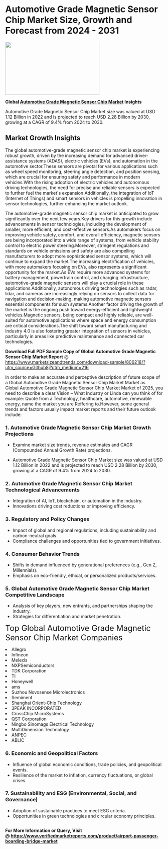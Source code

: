 <H1>Automotive Grade Magnetic Sensor Chip Market Size, Growth and Forecast from 2024 - 2031</H1><img class="aligncenter size-medium wp-image-584254" src="https://thirdeyenews.in/wp-content/uploads/2024/09/Global-Market-Research-300x168.jpeg" alt="" width="300" height="168" /><p><strong>Global&nbsp;<a href="https://www.marketsizeandtrends.com/download-sample/806218/?utm_source=Github8j?utm_medium=216">Automotive Grade Magnetic Sensor Chip Market</a> Insights</strong></p><p>Automotive Grade Magnetic Sensor Chip Market size was valued at USD 1.12 Billion in 2022 and is projected to reach USD 2.28 Billion by 2030, growing at a CAGR of 9.4% from 2024 to 2030.</p><p><h2>Market Growth Insights</h2> <p>The global automotive-grade magnetic sensor chip market is experiencing robust growth, driven by the increasing demand for advanced driver-assistance systems (ADAS), electric vehicles (EVs), and automation in the automotive sector.These sensors are pivotal for various applications such as wheel speed monitoring, steering angle detection, and position sensing, which are crucial for ensuring safety and performance in modern vehicles.With the rising adoption of electric vehicles and autonomous driving technologies, the need for precise and reliable sensors is expected to further fuel the market's expansion.Additionally, the integration of IoT (Internet of Things) and smart sensors in vehicles is propelling innovation in sensor technologies, further enhancing the market outlook. </p> <p>The automotive-grade magnetic sensor chip market is anticipated to grow significantly over the next few years.Key drivers for this growth include advancements in sensor technologies, including the development of smaller, more efficient, and cost-effective sensors.As automakers focus on improving vehicle safety, comfort, and overall efficiency, magnetic sensors are being incorporated into a wide range of systems, from vehicle stability control to electric power steering.Moreover, stringent regulations and standards on vehicle emissions and safety are also compelling manufacturers to adopt more sophisticated sensor systems, which will continue to expand the market.The increasing electrification of vehicles, with more automakers focusing on EVs, also represents a significant opportunity for the market.As EVs require more advanced systems for battery management, powertrain control, and charging infrastructure, automotive-grade magnetic sensors will play a crucial role in these applications.Additionally, autonomous driving technologies such as radar, lidar, and cameras are increasingly relying on sensors to collect data for navigation and decision-making, making automotive magnetic sensors essential components for such systems.Another factor driving the growth of the market is the ongoing push toward energy-efficient and lightweight vehicles.Magnetic sensors, being compact and highly reliable, are well-suited for automotive applications where space and energy consumption are critical considerations.The shift toward smart manufacturing and Industry 4.0 is also fostering greater integration of sensors in vehicles, particularly in areas like predictive maintenance and connected car technologies.</p><p><span class=""><strong>Download Full PDF Sample Copy of Global Automotive Grade Magnetic Sensor Chip Market Report</strong> @ <a href="https://www.marketsizeandtrends.com/download-sample/806218/?utm_source=Github8j?utm_medium=216" target="_blank">https://www.marketsizeandtrends.com/download-sample/806218/?utm_source=Github8j?utm_medium=216</a></span></p><p>In order to make an accurate and perceptive description of future scope of a Global&nbsp;Automotive Grade Magnetic Sensor Chip Market Market as Global&nbsp;Automotive Grade Magnetic Sensor Chip Market Market of 2025, you need to describe a clear Vision &ndash; What Industry or Linda can you think of for example: Quote from a Technology, healthcare, automotive, renewable energy, name the market you are Reffering to.However, some general trends and factors usually impact market reports and their future outlook include:</p><h3>1.&nbsp;<strong>Automotive Grade Magnetic Sensor Chip Market Growth Projections</strong></h3><ul><li>Examine market size trends, revenue estimates and CAGR (Compounded Annual Growth Rate) projections.</li><li><p>Automotive Grade Magnetic Sensor Chip Market size was valued at USD 1.12 Billion in 2022 and is projected to reach USD 2.28 Billion by 2030, growing at a CAGR of 9.4% from 2024 to 2030.</p></li></ul><h3>2.&nbsp;<strong>Automotive Grade Magnetic Sensor Chip Market Technological Advancements</strong></h3><ul><li>Integration of AI, IoT, blockchain, or automation in the industry.</li><li>Innovations driving cost reductions or improving efficiency.</li></ul><h3>3.&nbsp;<strong>Regulatory and Policy Changes</strong></h3><ul><li>Impact of global and regional regulations, including sustainability and carbon-neutral goals.</li><li>Compliance challenges and opportunities tied to government initiatives.</li></ul><h3>4.&nbsp;<strong>Consumer Behavior Trends</strong></h3><ul><li>Shifts in demand influenced by generational preferences (e.g., Gen Z, Millennials).</li><li>Emphasis on eco-friendly, ethical, or personalized products/services.</li></ul><h3>5.&nbsp;<strong>Global Automotive Grade Magnetic Sensor Chip Market Competitive Landscape</strong></h3><ul><li>Analysis of key players, new entrants, and partnerships shaping the industry.</li><li>Strategies for differentiation and market penetration.</li></ul><p data-pm-slice="1 1 []"><span style="color: inherit; font-family: inherit; font-size: 25px;">Top Global Automotive Grade Magnetic Sensor Chip Market Companies</span></p><div class="" data-test-id=""><p><li>Allegro</li><li> Infineon</li><li> Melexis</li><li> NXPSemiconductors</li><li> TDK Corporation</li><li> TI</li><li> Honeywell</li><li> ams</li><li> Suzhou Novosense Microlectronics</li><li> Semiment</li><li> Shanghai Orient-Chip Technology</li><li> 3PEAK INCORPORATED</li><li> CrossChip MicroSystems</li><li> QST Corporation</li><li> Ningbo Sinomags Electrical Technology</li><li> MultiDimension Technology</li><li> ANPEC</li><li> ABLIC</li></p></div><h3>6.&nbsp;<strong>Economic and Geopolitical Factors</strong></h3><ul><li>Influence of global economic conditions, trade policies, and geopolitical events.</li><li>Resilience of the market to inflation, currency fluctuations, or global crises.</li></ul><h3>7.&nbsp;<strong>Sustainability and ESG (Environmental, Social, and Governance)</strong></h3><ul><li>Adoption of sustainable practices to meet ESG criteria.</li><li>Opportunities in green technologies and circular economy principles.</li></ul><h2><strong style="font-size: 14px;">For More Information or Query, Visit @&nbsp;</strong><a style="background-color: #ffffff; font-size: 14px;" href="https://www.marketsizeandtrends.com/report/automotive-grade-magnetic-sensor-chip-market/" target="_blank">https://www.verifiedmarketreports.com/product/airport-passenger-boarding-bridge-market</a></h2>